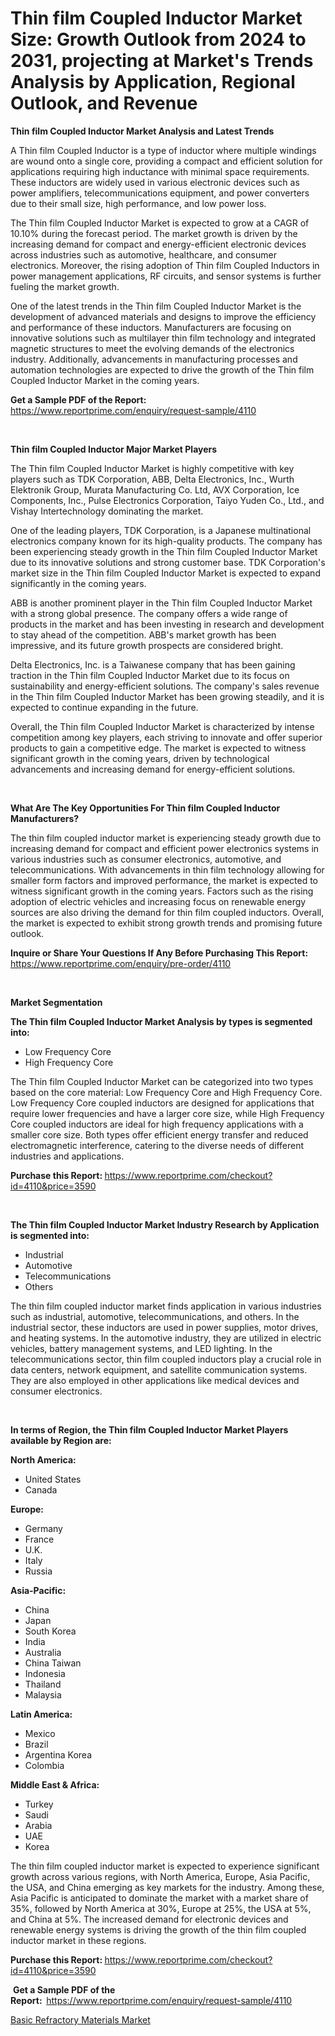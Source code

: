 <p><h1>Thin film Coupled Inductor Market Size: Growth Outlook from 2024 to 2031, projecting at Market's Trends Analysis by Application, Regional Outlook, and Revenue</h1></p><p><strong>Thin film Coupled Inductor Market Analysis and Latest Trends</strong></p>
<p><p>A Thin film Coupled Inductor is a type of inductor where multiple windings are wound onto a single core, providing a compact and efficient solution for applications requiring high inductance with minimal space requirements. These inductors are widely used in various electronic devices such as power amplifiers, telecommunications equipment, and power converters due to their small size, high performance, and low power loss.</p><p>The Thin film Coupled Inductor Market is expected to grow at a CAGR of 10.10% during the forecast period. The market growth is driven by the increasing demand for compact and energy-efficient electronic devices across industries such as automotive, healthcare, and consumer electronics. Moreover, the rising adoption of Thin film Coupled Inductors in power management applications, RF circuits, and sensor systems is further fueling the market growth.</p><p>One of the latest trends in the Thin film Coupled Inductor Market is the development of advanced materials and designs to improve the efficiency and performance of these inductors. Manufacturers are focusing on innovative solutions such as multilayer thin film technology and integrated magnetic structures to meet the evolving demands of the electronics industry. Additionally, advancements in manufacturing processes and automation technologies are expected to drive the growth of the Thin film Coupled Inductor Market in the coming years.</p></p>
<p><strong>Get a Sample PDF of the Report:&nbsp;</strong> <a href="https://www.reportprime.com/enquiry/request-sample/4110">https://www.reportprime.com/enquiry/request-sample/4110</a></p>
<p>&nbsp;</p>
<p><strong>Thin film Coupled Inductor Major Market Players</strong></p>
<p><p>The Thin film Coupled Inductor Market is highly competitive with key players such as TDK Corporation, ABB, Delta Electronics, Inc., Wurth Elektronik Group, Murata Manufacturing Co. Ltd, AVX Corporation, Ice Components, Inc., Pulse Electronics Corporation, Taiyo Yuden Co., Ltd., and Vishay Intertechnology dominating the market.</p><p>One of the leading players, TDK Corporation, is a Japanese multinational electronics company known for its high-quality products. The company has been experiencing steady growth in the Thin film Coupled Inductor Market due to its innovative solutions and strong customer base. TDK Corporation's market size in the Thin film Coupled Inductor Market is expected to expand significantly in the coming years.</p><p>ABB is another prominent player in the Thin film Coupled Inductor Market with a strong global presence. The company offers a wide range of products in the market and has been investing in research and development to stay ahead of the competition. ABB's market growth has been impressive, and its future growth prospects are considered bright.</p><p>Delta Electronics, Inc. is a Taiwanese company that has been gaining traction in the Thin film Coupled Inductor Market due to its focus on sustainability and energy-efficient solutions. The company's sales revenue in the Thin film Coupled Inductor Market has been growing steadily, and it is expected to continue expanding in the future.</p><p>Overall, the Thin film Coupled Inductor Market is characterized by intense competition among key players, each striving to innovate and offer superior products to gain a competitive edge. The market is expected to witness significant growth in the coming years, driven by technological advancements and increasing demand for energy-efficient solutions.</p></p>
<p>&nbsp;</p>
<p><strong>What Are The Key Opportunities For Thin film Coupled Inductor Manufacturers?</strong></p>
<p><p>The thin film coupled inductor market is experiencing steady growth due to increasing demand for compact and efficient power electronics systems in various industries such as consumer electronics, automotive, and telecommunications. With advancements in thin film technology allowing for smaller form factors and improved performance, the market is expected to witness significant growth in the coming years. Factors such as the rising adoption of electric vehicles and increasing focus on renewable energy sources are also driving the demand for thin film coupled inductors. Overall, the market is expected to exhibit strong growth trends and promising future outlook.</p></p>
<p><strong>Inquire or Share Your Questions If Any Before Purchasing This Report:</strong> <a href="https://www.reportprime.com/enquiry/pre-order/4110">https://www.reportprime.com/enquiry/pre-order/4110</a></p>
<p>&nbsp;</p>
<p><strong>Market Segmentation</strong></p>
<p><strong>The Thin film Coupled Inductor Market Analysis by types is segmented into:</strong></p>
<p><ul><li>Low Frequency Core</li><li>High Frequency Core</li></ul></p>
<p><p>The Thin film Coupled Inductor Market can be categorized into two types based on the core material: Low Frequency Core and High Frequency Core. Low Frequency Core coupled inductors are designed for applications that require lower frequencies and have a larger core size, while High Frequency Core coupled inductors are ideal for high frequency applications with a smaller core size. Both types offer efficient energy transfer and reduced electromagnetic interference, catering to the diverse needs of different industries and applications.</p></p>
<p><strong>Purchase this Report:&nbsp;</strong><a href="https://www.reportprime.com/checkout?id=4110&price=3590">https://www.reportprime.com/checkout?id=4110&price=3590</a></p>
<p>&nbsp;</p>
<p><strong>The Thin film Coupled Inductor Market Industry Research by Application is segmented into:</strong></p>
<p><ul><li>Industrial</li><li>Automotive</li><li>Telecommunications</li><li>Others</li></ul></p>
<p><p>The thin film coupled inductor market finds application in various industries such as industrial, automotive, telecommunications, and others. In the industrial sector, these inductors are used in power supplies, motor drives, and heating systems. In the automotive industry, they are utilized in electric vehicles, battery management systems, and LED lighting. In the telecommunications sector, thin film coupled inductors play a crucial role in data centers, network equipment, and satellite communication systems. They are also employed in other applications like medical devices and consumer electronics.</p></p>
<p>&nbsp;</p>
<p><strong>In terms of Region, the Thin film Coupled Inductor Market Players available by Region are:</strong></p>
<p>
    <p> <strong> North America: </strong>
        <ul>
            <li>United States</li>
            <li>Canada</li>
        </ul>
        </p> 
    <p> <strong> Europe: </strong>
        <ul>
            <li>Germany</li>
            <li>France</li>
            <li>U.K.</li>
            <li>Italy</li>
            <li>Russia</li>
        </ul>
        </p> 
    <p> <strong> Asia-Pacific: </strong>
        <ul>
            <li>China</li>
            <li>Japan</li>
            <li>South Korea</li>
            <li>India</li>
            <li>Australia</li>
            <li>China Taiwan</li>
            <li>Indonesia</li>
            <li>Thailand</li>
            <li>Malaysia</li>
        </ul>
        </p> 
    <p> <strong> Latin America: </strong>
        <ul>
            <li>Mexico</li>
            <li>Brazil</li>
            <li>Argentina Korea</li>
            <li>Colombia</li>
        </ul>
        </p> 
    <p> <strong> Middle East & Africa: </strong>
        <ul>
            <li>Turkey</li>
            <li>Saudi</li>
            <li>Arabia</li>
            <li>UAE</li>
            <li>Korea</li>
        </ul>
    </p>
    </p>
<p><p>The thin film coupled inductor market is expected to experience significant growth across various regions, with North America, Europe, Asia Pacific, the USA, and China emerging as key markets for the industry. Among these, Asia Pacific is anticipated to dominate the market with a market share of 35%, followed by North America at 30%, Europe at 25%, the USA at 5%, and China at 5%. The increased demand for electronic devices and renewable energy systems is driving the growth of the thin film coupled inductor market in these regions.</p></p>
<p><strong>Purchase this Report: </strong><a href="https://www.reportprime.com/checkout?id=4110&price=3590">https://www.reportprime.com/checkout?id=4110&price=3590</a></p>
<p>&nbsp;<strong>Get a Sample PDF of the Report:&nbsp;&nbsp;</strong><a href="https://www.reportprime.com/enquiry/request-sample/4110">https://www.reportprime.com/enquiry/request-sample/4110</a></p>
<p><strong></strong></p>
<p><p><a href="https://chivalrous-flock-a86.notion.site/Basic-Refractory-Materials-Market-Size-Market-Share-and-Global-Market-Analysis-Report-2024-2031-16d3947596e24880817b5899aa2e0b4b">Basic Refractory Materials Market</a></p></p>